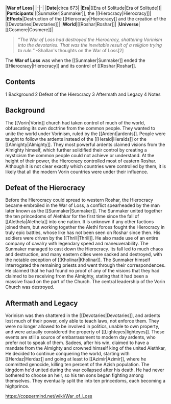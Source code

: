 |**War of Loss**|
|-|-|
|**Date**|circa 673|
|**Era**|[[Era of Solitude\|Era of Solitude]]|
|**Participants**|[[Sunmaker\|Sunmaker]], the [[Hierocracy\|Hierocracy]]|
|**Effects**|Destruction of the [[Hierocracy\|Hierocracy]] and the creation of the [[Devotaries\|Devotaries]]|
|**World**|[[Roshar\|Roshar]]|
|**Universe**|[[Cosmere\|Cosmere]]|

>“*The War of Loss had destroyed the Hierocracy, shattering Vorinism into the devotaries. That was the inevitable result of a religion trying to rule.*”
\-Shallan's thoughts on the War of Loss[2]


The **War of Loss** was when the [[Sunmaker\|Sunmaker]] ended the [[Hierocracy\|Hierocracy]] and its control of [[Roshar\|Roshar]].

## Contents

1 Background
2 Defeat of the Hierocracy
3 Aftermath and Legacy
4 Notes


## Background

The [[Vorin\|Vorin]] church had taken control of much of the world, obfuscating its own doctrine from the common people. They wanted to unite the world under Vorinism, ruled by the [[Ardent\|ardents]]. People were taught to follow the ardents instead of the [[Herald\|Heralds]] or the [[Almighty\|Almighty]]. They most powerful ardents claimed visions from the Almighty himself, which further solidified their control by creating a mysticism the common people could not achieve or understand. At the height of their power, the Hierocracy controlled most of eastern Roshar. Although it is not clear exactly which countries were controlled by them, it is likely that all the modern Vorin countries were under their influence.

## Defeat of the Hierocracy
Before the Hierocracy could spread to western Roshar, the Hierocracy became embroiled in the War of Loss, a conflict spearheaded by the man later known as the [[Sunmaker\|Sunmaker]]. The Sunmaker united together the ten princedoms of Alethkar for the first time since the fall of [[Alethela\|Alethela]] into one nation. It is unknown if any other factions joined them, but working together the Alethi forces fought the Hierocracy in truly epic battles, whose like has not been seen on Roshar since then. His soldiers were driven by the [[Thrill\|Thrill]]. He also made use of an entire company of cavalry with legendary speed and maneuverability. The Sunmaker managed to cast down the Hierocracy. Its fall led to much chaos and destruction, and many eastern cities were sacked and destroyed, with the notable exception of [[Kholinar\|Kholinar]].
The Sunmaker himself interrogated the remaining priests and went through their correspondences. He claimed that he had found no proof of any of the visions that they had claimed to be receiving from the Almighty, stating that it had been a massive fraud on the part of the Church. The central leadership of the Vorin Church was destroyed.

## Aftermath and Legacy
Vorinism was then shattered in the [[Devotaries\|Devotaries]], and ardents lost much of their power, only able to teach laws, not enforce them. They were no longer allowed to be involved in politics, unable to own property, and were actually considered the property of [[Lighteyes\|lighteyes]]. These events are still a source of embarrassment to modern day ardents, who prefer not to speak of them.
Sadees, after his win, claimed to have a mandate from the Almighty and crowned himself king of the united Alethkar, He decided to continue conquering the world, starting with [[Herdaz\|Herdaz]] and going at least to [[Azimir\|Azimir]], where he committed genocide, killing ten percent of the Azish population. The kingdom he'd united during the war collapsed after his death. He had never bothered to choose an heir, so his ten sons began fighting among themselves. They eventually split the into ten princedoms, each becoming a highprince.



https://coppermind.net/wiki/War_of_Loss